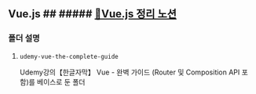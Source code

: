 ## Vue.js ## ##### [🔗Vue.js 정리 노션](https://separate-chimpanzee-eab.notion.site/vue-js-976572170dee441f985644cf720b5536) #####

### 폴더 설명 ###
1. `udemy-vue-the-complete-guide`

    Udemy강의【한글자막】 Vue - 완벽 가이드 (Router 및 Composition API 포함)를 베이스로 둔 폴더
    


